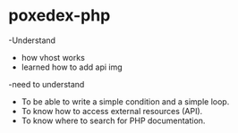 # poxedex-php

-Understand 
 * how vhost works
 * learned how to add api img

-need to understand 
* To be able to write a simple condition and a simple loop.
* To know how to access external resources (API).
* To know where to search for PHP documentation.

